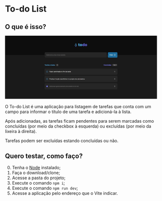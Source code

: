 # To-do List

## O que é isso?

![Página inicial do 2do](to-do.jpg)

O To-do List é uma aplicação para listagem de tarefas que conta com um campo para informar o título de uma tarefa e adicioná-la à lista. 

Após adicionadas, as tarefas ficam pendentes para serem marcadas como concluídas (por meio da checkbox à esquerda) ou excluídas (por meio da lixeira à direita). 

Tarefas podem ser excluídas estando concluídas ou não.

## Quero testar, como faço?

0. Tenha o [Node](https://nodejs.org/en) instalado;
1. Faça o download/clone;
2. Acesse a pasta do projeto;
3. Execute o comando `npm i`;
4. Execute o comando `npm run dev`;
5. Acesse a aplicação pelo endereço que o Vite indicar.